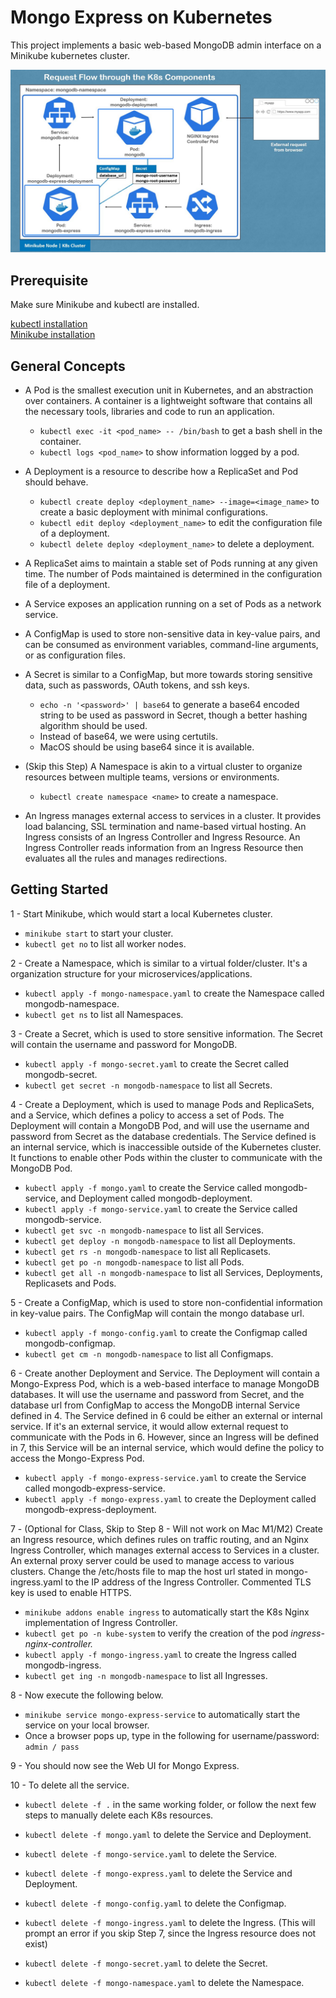 # Mongo Express on Kubernetes

This project implements a basic web-based MongoDB admin interface on a Minikube kubernetes cluster.

![](static/k8-flow.jpg)

## Prerequisite

Make sure Minikube and kubectl are installed.

[kubectl installation](https://kubernetes.io/docs/tasks/tools/install-kubectl/)  
[Minikube installation](https://minikube.sigs.k8s.io/docs/start/)

## General Concepts

- A Pod is the smallest execution unit in Kubernetes, and an abstraction over containers. A container is a lightweight software that contains all the necessary tools, libraries and code to run an application.

  - `kubectl exec -it <pod_name> -- /bin/bash` to get a bash shell in the container.
  - `kubectl logs <pod_name>` to show information logged by a pod.

- A Deployment is a resource to describe how a ReplicaSet and Pod should behave.

  - `kubectl create deploy <deployment_name> --image=<image_name>` to create a basic deployment with minimal configurations.
  - `kubectl edit deploy <deployment_name>` to edit the configuration file of a deployment.
  - `kubectl delete deploy <deployment_name>` to delete a deployment.

- A ReplicaSet aims to maintain a stable set of Pods running at any given time. The number of Pods maintained is determined in the configuration file of a deployment.

- A Service exposes an application running on a set of Pods as a network service.

- A ConfigMap is used to store non-sensitive data in key-value pairs, and can be consumed as environment variables, command-line arguments, or as configuration files.

- A Secret is similar to a ConfigMap, but more towards storing sensitive data, such as passwords, OAuth tokens, and ssh keys.

  - `echo -n '<password>' | base64` to generate a base64 encoded string to be used as password in Secret, though a better hashing algorithm should be used.
  - Instead of base64, we were using certutils.
  - MacOS should be using base64 since it is available.

- (Skip this Step) A Namespace is akin to a virtual cluster to organize resources between multiple teams, versions or environments.

  - `kubectl create namespace <name>` to create a namespace.

- An Ingress manages external access to services in a cluster. It provides load balancing, SSL termination and name-based virtual hosting. An Ingress consists of an Ingress Controller and Ingress Resource. An Ingress Controller reads information from an Ingress Resource then evaluates all the rules and manages redirections.

## Getting Started

1 - Start Minikube, which would start a local Kubernetes cluster.

- `minikube start` to start your cluster.
- `kubectl get no` to list all worker nodes.

2 - Create a Namespace, which is similar to a virtual folder/cluster. It's a organization structure for your microservices/applications.

- `kubectl apply -f mongo-namespace.yaml` to create the Namespace called mongodb-namespace.
- `kubectl get ns` to list all Namespaces.

3 - Create a Secret, which is used to store sensitive information. The Secret will contain the username and password for MongoDB.

- `kubectl apply -f mongo-secret.yaml` to create the Secret called mongodb-secret.
- `kubectl get secret -n mongodb-namespace` to list all Secrets.

4 - Create a Deployment, which is used to manage Pods and ReplicaSets, and a Service, which defines a policy to access a set of Pods. The Deployment will contain a MongoDB Pod, and will use the username and password from Secret as the database credentials. The Service defined is an internal service, which is inaccessible outside of the Kubernetes cluster. It functions to enable other Pods within the cluster to communicate with the MongoDB Pod.

- `kubectl apply -f mongo.yaml` to create the Service called mongodb-service, and Deployment called mongodb-deployment.
- `kubectl apply -f mongo-service.yaml` to create the Service called mongodb-service.
- `kubectl get svc -n mongodb-namespace` to list all Services.
- `kubectl get deploy -n mongodb-namespace` to list all Deployments.
- `kubectl get rs -n mongodb-namespace` to list all Replicasets.
- `kubectl get po -n mongodb-namespace` to list all Pods.
- `kubectl get all -n mongodb-namespace` to list all Services, Deployments, Replicasets and Pods.

5 - Create a ConfigMap, which is used to store non-confidential information in key-value pairs. The ConfigMap will contain the mongo database url.

- `kubectl apply -f mongo-config.yaml` to create the Configmap called mongodb-configmap.
- `kubectl get cm -n mongodb-namespace` to list all Configmaps.

6 - Create another Deployment and Service. The Deployment will contain a Mongo-Express Pod, which is a web-based interface to manage MongoDB databases. It will use the username and password from Secret, and the database url from ConfigMap to access the MongoDB internal Service defined in 4. The Service defined in 6 could be either an external or internal service. If it's an external service, it would allow external request to communicate with the Pods in 6. However, since an Ingress will be defined in 7, this Service will be an internal service, which would define the policy to access the Mongo-Express Pod.

- `kubectl apply -f mongo-express-service.yaml` to create the Service called mongodb-express-service.
- `kubectl apply -f mongo-express.yaml` to create the Deployment called mongodb-express-deployment.

7 - (Optional for Class, Skip to Step 8 - Will not work on Mac M1/M2) Create an Ingress resource, which defines rules on traffic routing, and an Nginx Ingress Controller, which manages external access to Services in a cluster. An external proxy server could be used to manage access to various clusters. Change the /etc/hosts file to map the host url stated in mongo-ingress.yaml to the IP address of the Ingress Controller. Commented TLS key is used to enable HTTPS.

- `minikube addons enable ingress` to automatically start the K8s Nginx implementation of Ingress Controller.
- `kubectl get po -n kube-system` to verify the creation of the pod _ingress-nginx-controller._
- `kubectl apply -f mongo-ingress.yaml` to create the Ingress called mongodb-ingress.
- `kubectl get ing -n mongodb-namespace` to list all Ingresses.

8 - Now execute the following below.

- `minikube service mongo-express-service` to automatically start the service on your local browser.
- Once a browser pops up, type in the following for username/password: `admin / pass`

9 - You should now see the Web UI for Mongo Express.

10 - To delete all the service.

- `kubectl delete -f .` in the same working folder, or follow the next few steps to manually delete each K8s resources.

- `kubectl delete -f mongo.yaml` to delete the Service and Deployment.
- `kubectl delete -f mongo-service.yaml` to delete the Service.
- `kubectl delete -f mongo-express.yaml` to delete the Service and Deployment.
- `kubectl delete -f mongo-config.yaml` to delete the Configmap.
- `kubectl delete -f mongo-ingress.yaml` to delete the Ingress. (This will prompt an error if you skip Step 7, since the Ingress resource does not exist)
- `kubectl delete -f mongo-secret.yaml` to delete the Secret.
- `kubectl delete -f mongo-namespace.yaml` to delete the Namespace.
